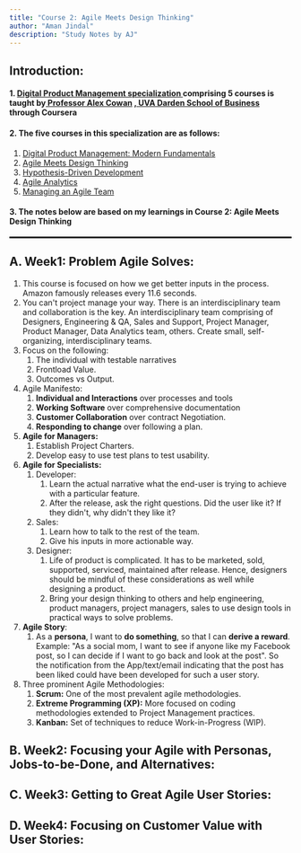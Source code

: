 ```yaml
---
title: "Course 2: Agile Meets Design Thinking"
author: "Aman Jindal"
description: "Study Notes by AJ"
---
```


## Introduction:

#### 1. <a href='https://www.coursera.org/specializations/uva-darden-digital-product-management' target="_blank"> Digital Product Management specialization </a> comprising 5 courses is taught by<a href='https://www.alexandercowan.com/' target="_blank"> Professor Alex Cowan</a> <a href='https://www.darden.virginia.edu/' target="_blank">, UVA Darden School of Business</a> through Coursera

#### 2. The five courses in this specialization are as follows:
   1. <a href='https://www.coursera.org/learn/uva-darden-digital-product-management?specialization=uva-darden-digital-product-management' target="_blank"> Digital Product Management: Modern Fundamentals </a>
   2. <a href='https://www.coursera.org/learn/uva-darden-getting-started-agile?specialization=uva-darden-digital-product-management' target="_blank"> Agile Meets Design Thinking </a>
   3. <a href='https://www.coursera.org/learn/uva-darden-agile-testing?specialization=uva-darden-digital-product-management' target="_blank"> Hypothesis-Driven Development </a>
   4. <a href='https://www.coursera.org/learn/uva-darden-agile-analytics?specialization=uva-darden-digital-product-management' target="_blank"> Agile Analytics </a>
   5. <a href='https://www.coursera.org/learn/uva-darden-agile-team-management?specialization=uva-darden-digital-product-management' target="_blank"> Managing an Agile Team </a>

#### 3. The notes below are based on my learnings in Course 2: Agile Meets Design Thinking

<hr style="border:.05px solid black">

## A. Week1: Problem Agile Solves:

   1. This course is focused on how we get better inputs in the process. Amazon famously releases every 11.6 seconds.
   2. You can't project manage your way. There is an interdisciplinary team and collaboration is the key. An interdisciplinary team comprising of Designers, Engineering & QA, Sales and Support, Project Manager, Product Manager, Data Analytics team, others. Create small, self-organizing, interdisciplinary teams.
   3. Focus on the following:
      1. The individual with testable narratives
      2. Frontload Value.
      3. Outcomes vs Output.
   4. Agile Manifesto:
      1. **Individual and Interactions** over processes and tools
      2. **Working Software** over comprehensive documentation
      3. **Customer Collaboration** over contract Negotiation.
      4. **Responding to change** over following a plan.
   5. **Agile for Managers:**
      1. Establish Project Charters.
      2. Develop easy to use test plans to test usability.
   6. **Agile for Specialists:**
      1. Developer:
         1. Learn the actual narrative what the end-user is trying to achieve with a particular feature.
         2. After the release, ask the right questions. Did the user like it? If they didn't, why didn't they like it?
      2. Sales:
         1. Learn how to talk to the rest of the team.
         2. Give his inputs in more actionable way.
      3. Designer:
         1. Life of product is complicated. It has to be marketed, sold, supported, serviced, maintained after release. Hence, designers should be mindful of these considerations as well while designing a product.
         2. Bring your design thinking to others and help engineering, product managers, project managers, sales to use design tools in practical ways to solve problems.
   7. **Agile Story**:
      1. As a **persona**, I want to **do something**, so that I can **derive a reward**. Example: "As a social mom, I want to see if anyone like my Facebook post, so I can decide if I want to go back and look at the post". So the notification from the App/text/email indicating that the post has been liked could have been developed for such a user story.
   8. Three prominent Agile Methodologies:
      1. **Scrum:** One of the most prevalent agile methodologies.
      2. **Extreme Programming (XP):** More focused on coding methodologies extended to Project Management practices. 
      3. **Kanban:** Set of techniques to reduce Work-in-Progress (WIP).




## B. Week2: Focusing your Agile with Personas, Jobs-to-be-Done, and Alternatives:

## C. Week3: Getting to Great Agile User Stories:

## D. Week4: Focusing on Customer Value with User Stories:

   